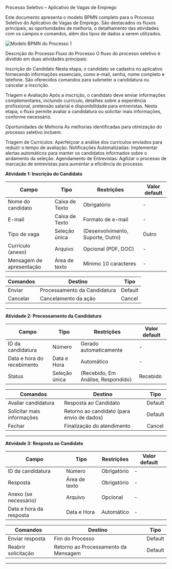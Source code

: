 Processo Seletivo – Aplicativo de Vagas de Emprego

Este documento apresenta o modelo BPMN completo para o Processo Seletivo do Aplicativo de Vagas de Emprego. São destacados os fluxos principais, as oportunidades de melhoria, o detalhamento das atividades com os campos e comandos, além dos tipos de dados a serem utilizados.

![Modelo BPMN do Processo 1](https://github.com/ICEI-PUC-Minas-PMGES-TI/pmg-es-2025-1-ti2-3740100-worklink/blob/main/docs/images/process.png)

Descrição do Processo
Fluxo do Processo
O fluxo do processo seletivo é dividido em duas atividades principais:

Inscrição do Candidato
Nesta etapa, o candidato se cadastra no aplicativo fornecendo informações essenciais, como e-mail, senha, nome completo e telefone. São oferecidos comandos para submeter a candidatura ou cancelar a inscrição.

Triagem e Avaliação
Após a inscrição, o candidato deve enviar informações complementares, incluindo currículo, detalhes sobre a experiência profissional, pretensão salarial e disponibilidade para entrevistas. Nesta etapa, o fluxo permite avaliar a candidatura ou solicitar mais informações, conforme necessário.

Oportunidades de Melhoria
As melhorias identificadas para otimização do processo seletivo incluem:

Triagem de Currículos: Aperfeiçoar a análise dos currículos enviados para reduzir o tempo de avaliação.
Notificações Automatizadas: Implementar alertas automáticos para manter os candidatos informados sobre o andamento da seleção.
Agendamento de Entrevistas: Agilizar o processo de marcação de entrevistas para aumentar a eficiência do processo.


**Atividade 1: Inscrição do Candidato**

| **Campo**       | **Tipo**         | **Restrições** | **Valor default** |
| ---             | ---              | ---            | ---               |
| Nome do candidato | Caixa de Texto | Obrigatório | - |
| E-mail | Caixa de Texto | Formato de e-mail | - |
| Tipo de vaga | Seleção única | (Desenvolvimento, Suporte, Outro) | Outro |
| Currículo (anexo)	 | Arquivo | Opcional (PDF, DOC) | - |
| Mensagem de apresentação | Área de texto | Mínimo 10 caracteres	 | - |

| **Comandos**   | **Destino**             | **Tipo**  |
| ---            | ---                      | ---       |
| Enviar        | Processamento da Candidatura	 | Default   |
| Cancelar      | Cancelamento da ação     | Cancel    |

---

**Atividade 2: Processamento da Candidatura**

| **Campo**       | **Tipo**         | **Restrições** | **Valor default** |
| ---             | ---              | ---            | ---               |
| ID da candidatura | Número | Gerado automaticamente | - |
| Data e hora do recebimento | Data e Hora | Automático | - |
| Status | Seleção única | (Recebido, Em Análise, Respondido) | Recebido |

| **Comandos**   | **Destino**                     | **Tipo**  |
| ---            | ---                              | ---       |
| Avaliar candidatura | Resposta ao Candidato | Default   |
| Solicitar mais informações  | Retorno ao candidato (para envio de dados) | Default   |
| Fechar  | Finalização do atendimento | Cancel  |

---

**Atividade 3: Resposta ao Candidato**

| **Campo**       | **Tipo**         | **Restrições** | **Valor default** |
| ---             | ---              | ---            | ---               |
| ID da candidatura | Número | Obrigatório | - |
| Resposta | Área de texto | Obrigatório | - |
| Anexo (se necessário) | Arquivo | Opcional | - |
| Data e hora da resposta | Data e Hora | Automático | - |

| **Comandos**   | **Destino**             | **Tipo**  |
| ---            | ---                      | ---       |
| Enviar resposta | Fim do Processo | Default   |
| Reabrir solicitação | Retorno ao Processamento da Mensagem | Default   |

---
